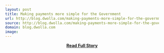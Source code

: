```yaml
---
layout: post
title: Making payments more simple for the Government
url: http://blog.dwolla.com/making-payments-more-simple-for-the-government/
source: http://blog.dwolla.com/making-payments-more-simple-for-the-government/
domain: blog.dwolla.com
image: 
---
```


<p></p>
<center><p><a href="http://blog.dwolla.com/making-payments-more-simple-for-the-government/" style='padding:25px; font-sze:18px; font-weight: bold;'>Read Full Story</a></p></center>
